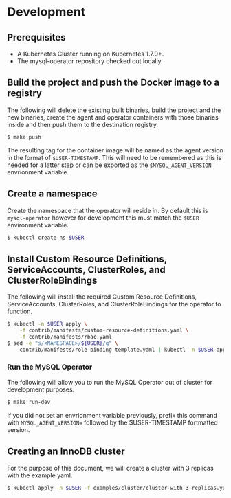 # Development

## Prerequisites

* A Kubernetes Cluster running on Kubernetes 1.7.0+.
* The mysql-operator repository checked out locally.

## Build the project and push the Docker image to a registry

The following will delete the existing built binaries, build
the project and the new binaries, create the agent and operator containers with
those binaries inside and then push them to the destination registry.

```bash
$ make push
```

The resulting tag for the container image will be named as the agent version
in the format of `$USER-TIMESTAMP`. This will need to be remembered as this is
needed for a latter step or can be exported as the `$MYSQL_AGENT_VERSION`
envrionment variable.

## Create a namespace

Create the namespace that the operator will reside in. By default this is
`mysql-operator` however for development this must match the `$USER` environment
variable.


```bash
$ kubectl create ns $USER
```

## Install Custom Resource Definitions, ServiceAccounts, ClusterRoles, and ClusterRoleBindings

The following will install the required Custom Resource Definitions,
ServiceAccounts, ClusterRoles, and ClusterRoleBindings for the operator to
function.

```bash
$ kubectl -n $USER apply \
    -f contrib/manifests/custom-resource-definitions.yaml \
    -f contrib/manifests/rbac.yaml
$ sed -e "s/<NAMESPACE>/${USER}/g" \
    contrib/manifests/role-binding-template.yaml | kubectl -n $USER apply -f -
```

### Run the MySQL Operator

The following will allow you to run the MySQL Operator out of cluster for
development purposes.

```bash
$ make run-dev
```

If you did not set an envrionment variable previously, prefix this command with
`MYSQL_AGENT_VERSION=` followed by the $USER-TIMESTAMP fortmatted version.

## Creating an InnoDB cluster

For the purpose of this document, we will create a cluster with 3 replicas with
the example yaml.

```bash
$ kubectl apply -n $USER -f examples/cluster/cluster-with-3-replicas.yaml
```
